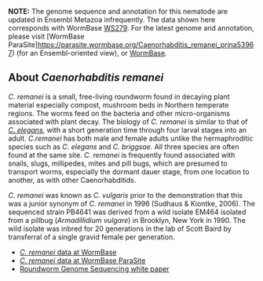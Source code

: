 
**NOTE:** The genome sequence and annotation for this nematode are
updated in Ensembl Metazoa infrequently. The data shown here corresponds
with WormBase
[WS279](https://downloads.wormbase.org/releases/WS279/species/c_remanei). For the
latest genome and annotation, please visit [WormBase
ParaSite]https://parasite.wormbase.org/Caenorhabditis_remanei_prjna53967) (for an Ensembl-oriented view),
or [WormBase](http://www.wormbase.org).

About *Caenorhabditis remanei*
------------------------------

*C. remanei* is a small, free-living roundworm found in decaying plant
material especially compost, mushroom beds in Northern temperate
regions. The worms feed on the bacteria and other micro-organisms
associated with plant decay. The biology of *C. remanei* is similar to
that of [*C. elegans*](/Caenorhabditis_elegans), with a short generation
time through four larval stages into an adult. *C.remanei* has both male
and female adults unlike the hermaphroditic species such as *C. elegans*
and *C. briggsae*. All three species are often found at the same site.
*C. remanei* is frequently found associated with snails, slugs,
millipedes, mites and pill bugs, which are presumed to transport worms,
especially the dormant dauer stage, from one location to another, as
with other Caenorhabditids.

*C. remanei* was known as *C. vulgaris* prior to the demonstration that
this was a junior synonym of *C. remanei* in 1996 (Sudhaus & Kiontke,
2006). The sequenced strain PB4641 was derived from a wild isolate EM464
isolated from a pillbug (*Armadillidium vulgare*) in Brooklyn, New York
in 1990. The wild isolate was inbred for 20 generations in the lab of
Scott Baird by transferral of a single gravid female per generation.

-   [*C. remanei* data at
    WormBase](http://www.wormbase.org/species/c_remanei)
-   [*C. remanei* data at WormBase
    ParaSite](https://parasite.wormbase.org/Caenorhabditis_remanei_prjna53967)
-   [Roundworm Genome Sequencing white
    paper](https://www.genome.gov/11007952/roundworm-genome-sequencing)

